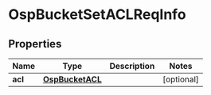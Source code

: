 # OspBucketSetACLReqInfo

## Properties
Name | Type | Description | Notes
------------ | ------------- | ------------- | -------------
**acl** | [**OspBucketACL**](OspBucketACL.md) |  |  [optional]
